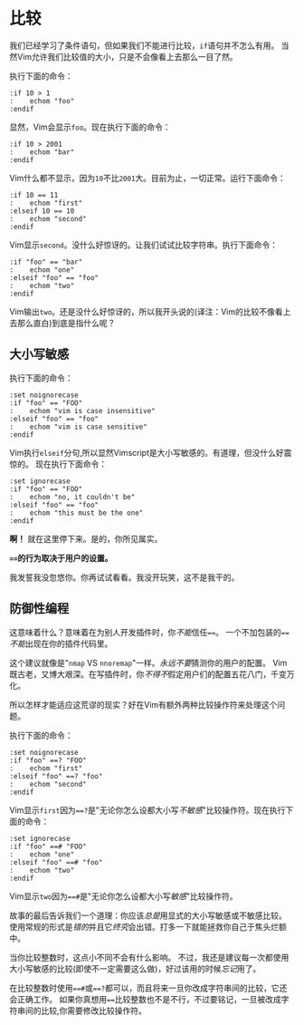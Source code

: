 
比较
===========

我们已经学习了条件语句，但如果我们不能进行比较，`if`语句并不怎么有用。
当然Vim允许我们比较值的大小，只是不会像看上去那么一目了然。

执行下面的命令：

    :if 10 > 1
    :    echom "foo"
    :endif

显然，Vim会显示`foo`。现在执行下面的命令：

    :if 10 > 2001
    :    echom "bar"
    :endif

Vim什么都不显示，因为`10`不比`2001`大。目前为止，一切正常。运行下面命令：

    :if 10 == 11
    :    echom "first"
    :elseif 10 == 10
    :    echom "second"
    :endif

Vim显示`second`。没什么好惊讶的。让我们试试比较字符串。执行下面命令：

    :if "foo" == "bar"
    :    echom "one"
    :elseif "foo" == "foo"
    :    echom "two"
    :endif

Vim输出`two`。还是没什么好惊讶的，所以我开头说的(译注：Vim的比较不像看上去那么直白)到底是指什么呢？

大小写敏感
----------------

执行下面的命令：

    :set noignorecase
    :if "foo" == "FOO"
    :    echom "vim is case insensitive"
    :elseif "foo" == "foo"
    :    echom "vim is case sensitive"
    :endif

Vim执行`elseif`分句,所以显然Vimscript是大小写敏感的。有道理，但没什么好震惊的。
现在执行下面命令：

    :set ignorecase
    :if "foo" == "FOO"
    :    echom "no, it couldn't be"
    :elseif "foo" == "foo"
    :    echom "this must be the one"
    :endif

**啊！** 就在这里停下来。是的，你所见属实。

**`==`的行为取决于用户的设置。**

我发誓我没忽悠你。你再试试看看。我没开玩笑，这不是我干的。

防御性编程
----------------

这意味着什么？意味着在为别人开发插件时，你*不能*信任`==`。
一个不加包装的`==`*不能*出现在你的插件代码里。

这个建议就像是"`nmap` VS `nnoremap`"一样。*永远不要*猜测你的用户的配置。
Vim既古老，又博大艰深。在写插件时，你*不得不*假定用户们的配置五花八门，千变万化。

所以怎样才能适应这荒谬的现实？好在Vim有额外两种比较操作符来处理这个问题。

执行下面的命令：

    :set noignorecase
    :if "foo" ==? "FOO"
    :    echom "first"
    :elseif "foo" ==? "foo"
    :    echom "second"
    :endif

Vim显示`first`因为`==?`是"无论你怎么设都大小写*不敏感*"比较操作符。现在执行下面的命令：

    :set ignorecase
    :if "foo" ==# "FOO"
    :    echom "one"
    :elseif "foo" ==# "foo"
    :    echom "two"
    :endif

Vim显示`two`因为`==#`是"无论你怎么设都大小写*敏感*"比较操作符。

故事的最后告诉我们一个道理：你应该*总是*用显式的大小写敏感或不敏感比较。
使用常规的形式是*错的*并且它*终究*会出错。打多一下就能拯救你自己于焦头烂额中。

当你比较整数时，这点小不同不会有什么影响。
不过，我还是建议每一次都使用大小写敏感的比较(即使不一定需要这么做)，好过该用的时候*忘记*用了。

在比较整数时使用`==#`或`==?`都可以，而且将来一旦你改成字符串间的比较，它还会正确工作。
如果你真想用`==`比较整数也不是不行，不过要铭记，一旦被改成字符串间的比较,你需要修改比较操作符。

